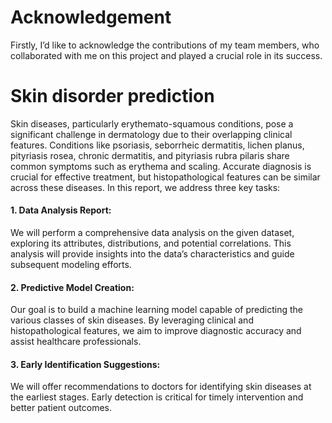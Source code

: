 # Acknowledgement
Firstly, I’d like to acknowledge the contributions of my team members, who collaborated with me on this project and played a crucial role in its success.

# Skin disorder prediction
Skin diseases, particularly erythemato-squamous conditions, pose a significant challenge in dermatology due to their overlapping clinical features. Conditions like psoriasis, seborrheic dermatitis, lichen planus, pityriasis rosea, chronic dermatitis, and pityriasis rubra pilaris share common symptoms such as erythema and scaling. Accurate diagnosis is crucial for effective treatment, but histopathological features can be similar across these diseases.
In this report, we address three key tasks:

#### 1. Data Analysis Report: 
We will perform a comprehensive data analysis on the given dataset, exploring its attributes, distributions, and potential correlations. This analysis will provide insights into the data’s characteristics and guide subsequent modeling efforts.
#### 2. Predictive Model Creation: 
Our goal is to build a machine learning model capable of predicting the various classes of skin diseases. By leveraging clinical and histopathological features, we aim to improve diagnostic accuracy and assist healthcare professionals.
#### 3. Early Identification Suggestions: 
We will offer recommendations to doctors for identifying skin diseases at the earliest stages. Early detection is critical for timely intervention and better patient outcomes.
